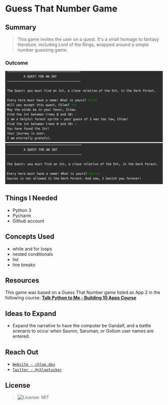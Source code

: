 # Guess That Number Game
## Summary
> This game invites the user on a quest. It's a small homage to fantasy literature, including Lord of the Rings, wrapped around a simple number guessing game.
### Outcome
[![PROJECT SUMMARY](https://raw.githubusercontent.com/chloetucker/Guess-That-Number-Game/master/Project%20Screenshot%201.png)]()
[![PROJECT SUMMARY](https://raw.githubusercontent.com/chloetucker/Guess-That-Number-Game/master/Project%20Screenshot%202.png)]()

## Things I Needed
- Python 3
- Pycharm
- Github account

## Concepts Used
- while and for loops
- nested conditionals
- list
- line breaks

## Resources
This game was based on a Guess That Number game listed as App 2 in the following course: <a href="https://github.com/mikeckennedy/python-jumpstart-course-demos" target="_blank">**Talk Python to Me - Building 10 Apps Course**</a>

## Ideas to Expand
- Expand the narrative to have the computer be Gandalf, and a battle scenario to occur when Sauron, Saruman, or Gollum user names are entered.

## Reach Out
- <a href="https://chloe.dev/" target="_blank">`Website - chloe.dev`</a>
- <a href="https://twitter.com/_chloetucker" target="_blank">`Twitter - @chloetucker`</a>

## License
> ![License: MIT](https://img.shields.io/badge/License-MIT-blue.svg)
